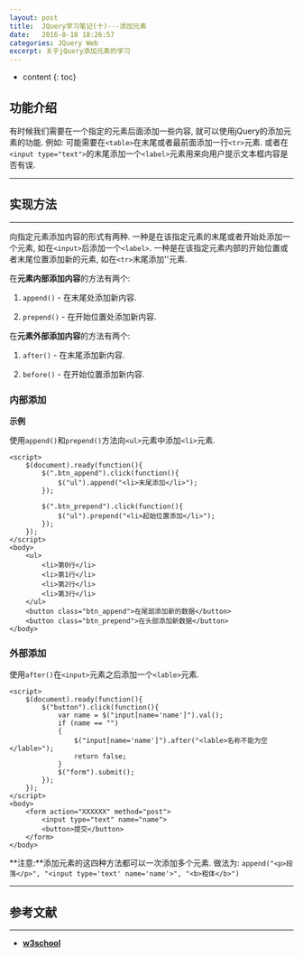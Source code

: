 ```yaml
---
layout: post
title:  JQuery学习笔记(十)---添加元素
date:   2016-8-18 18:26:57
categories: JQuery Web
excerpt: 关于jQuery添加元素的学习
---
```


* content
{: toc}

## 功能介绍

有时候我们需要在一个指定的元素后面添加一些内容, 就可以使用jQuery的添加元素的功能. 例如: 可能需要在`<table>`在末尾或者最前面添加一行`<tr>`元素. 或者在`<input type="text">`的末尾添加一个`<label>`元素用来向用户提示文本框内容是否有误.

---

## 实现方法

---

向指定元素添加内容的形式有两种. 一种是在该指定元素的末尾或者开始处添加一个元素, 如在`<input>`后添加一个`<label>`. 一种是在该指定元素内部的开始位置或者末尾位置添加新的元素, 如在`<tr>`末尾添加'<td>'元素.

在**元素内部添加内容**的方法有两个:

1. `append()` - 在末尾处添加新内容.

2. `prepend()` - 在开始位置处添加新内容.

在**元素外部添加内容**的方法有两个:

1. `after()` - 在末尾添加新内容.

2. `before()` - 在开始位置添加新内容. 

### 内部添加

**示例**

使用`append()`和`prepend()`方法向`<ul>`元素中添加`<li>`元素.

```jQuery
<script>
	$(document).ready(function(){
		$(".btn_append").click(function(){
			$("ul").append("<li>末尾添加</li>");
		});

		$(".btn_prepend").click(function(){
			$("ul").prepend("<li>起始位置添加</li>");
		});
	});
</script>
<body>
	<ul>
		<li>第0行</li>
		<li>第1行</li>
		<li>第2行</li>
		<li>第3行</li>
	</ul>
	<button class="btn_append">在尾部添加新的数据</button>
	<button class="btn_prepend">在头部添加新数据</button>
</body>
```

### 外部添加

使用`after()`在`<input>`元素之后添加一个`<lable>`元素.

```
<script>
	$(document).ready(function(){
		$("button").click(function(){
			var name = $("input[name='name']").val();
			if (name == "")
			{
				$("input[name='name']").after("<lable>名称不能为空</lable>");
				return false;
			}
			$("form").submit();
		});
	});
</script>
<body>
	<form action="XXXXXX" method="post">
		<input type="text" name="name">
		<button>提交</button>
	</form>
</body>
```

**注意:**添加元素的这四种方法都可以一次添加多个元素. 做法为: `append("<p>段落</p>", "<input type='text' name='name'>", "<b>粗体</b>")`

---

## 参考文献

---

* **[w3school](http://www.w3school.com.cn/jquery/jquery_dom_add.asp)**